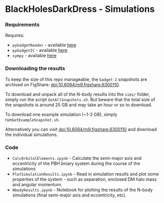 # BlackHolesDarkDress - Simulations



### Requirements

Requires:

* `pyGadgetReader` - available [here](http://ascl.net/1411.001)
* `pyGadgetIC` - available [here](https://github.com/ldocao/pygadgetic)
* `sympy` - available [here](http://www.sympy.org/en/index.html)

### Downloading the results

To keep the size of this repo manageable, the `Gadget-2` snapshots are archived on FigShare: [doi:10.6084/m9.figshare.6300110](https://doi.org/10.6084/m9.figshare.6300110).

To download and unpack all of the N-body results into the `sims/` folder, simply run the script `GetAllSnapshots.sh`. But beware that the total size of the snapshots is around 25 GB and may take an hour or so to download. 

To download one example simulation (~1-2 GB), simply run`GetExampleSnapshot.sh`.

Alternatively you can visit [doi:10.6084/m9.figshare.6300110](https://doi.org/10.6084/m9.figshare.6300110) and download the individual simulations.


### Code

* `CalcOrbitalElements.ipynb` - Calculate the semi-major axis and eccentricity of the PBH binary system during the course of the simulations
* `PlotSimulationResults.ipynb` - Read in simulation results and plot some properties of the system - such as separation, enclosed DM halo mass and angular momentum.
* `NbodyResults.ipynb` - Notebook for plotting the results of the N-body simulations (final semi-major axis and eccentricity, etc).